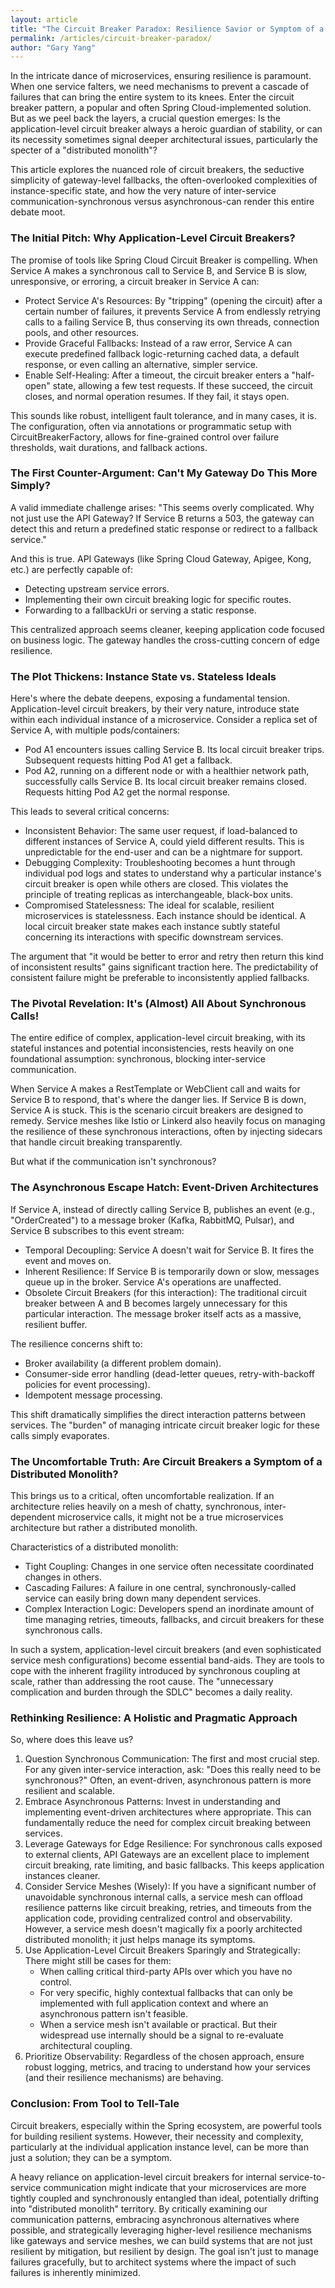 ```yaml
---
layout: article
title: "The Circuit Breaker Paradox: Resilience Savior or Symptom of a Deeper Malaise?"
permalink: /articles/circuit-breaker-paradox/
author: "Gary Yang"
---
```




In the intricate dance of microservices, ensuring resilience is paramount. When one service falters, we need mechanisms to prevent a cascade of failures that can bring the entire system to its knees. Enter the circuit breaker pattern, a popular and often Spring Cloud-implemented solution. But as we peel back the layers, a crucial question emerges: Is the application-level circuit breaker always a heroic guardian of stability, or can its necessity sometimes signal deeper architectural issues, particularly the specter of a "distributed monolith"?

This article explores the nuanced role of circuit breakers, the seductive simplicity of gateway-level fallbacks, the often-overlooked complexities of instance-specific state, and how the very nature of inter-service communication-synchronous versus asynchronous-can render this entire debate moot.

### The Initial Pitch: Why Application-Level Circuit Breakers?

The promise of tools like Spring Cloud Circuit Breaker is compelling. When Service A makes a synchronous call to Service B, and Service B is slow, unresponsive, or erroring, a circuit breaker in Service A can:
  * Protect Service A's Resources: By "tripping" (opening the circuit) after a certain number of failures, it prevents Service A from endlessly retrying calls to a failing Service B, thus conserving its own threads, connection pools, and other resources.
  * Provide Graceful Fallbacks: Instead of a raw error, Service A can execute predefined fallback logic-returning cached data, a default response, or even calling an alternative, simpler service.
  * Enable Self-Healing: After a timeout, the circuit breaker enters a "half-open" state, allowing a few test requests. If these succeed, the circuit closes, and normal operation resumes. If they fail, it stays open.

This sounds like robust, intelligent fault tolerance, and in many cases, it is. The configuration, often via annotations or programmatic setup with CircuitBreakerFactory, allows for fine-grained control over failure thresholds, wait durations, and fallback actions.

### The First Counter-Argument: Can't My Gateway Do This More Simply?

A valid immediate challenge arises: "This seems overly complicated. Why not just use the API Gateway? If Service B returns a 503, the gateway can detect this and return a predefined static response or redirect to a fallback service."

And this is true. API Gateways (like Spring Cloud Gateway, Apigee, Kong, etc.) are perfectly capable of:
  * Detecting upstream service errors.
  * Implementing their own circuit breaking logic for specific routes.
  * Forwarding to a fallbackUri or serving a static response.

This centralized approach seems cleaner, keeping application code focused on business logic. The gateway handles the cross-cutting concern of edge resilience.

### The Plot Thickens: Instance State vs. Stateless Ideals

Here's where the debate deepens, exposing a fundamental tension. Application-level circuit breakers, by their very nature, introduce state within each individual instance of a microservice. Consider a replica set of Service A, with multiple pods/containers:
  * Pod A1 encounters issues calling Service B. Its local circuit breaker trips. Subsequent requests hitting Pod A1 get a fallback.
  * Pod A2, running on a different node or with a healthier network path, successfully calls Service B. Its local circuit breaker remains closed. Requests hitting Pod A2 get the normal response.

This leads to several critical concerns:
  * Inconsistent Behavior: The same user request, if load-balanced to different instances of Service A, could yield different results. This is unpredictable for the end-user and can be a nightmare for support.
  * Debugging Complexity: Troubleshooting becomes a hunt through individual pod logs and states to understand why a particular instance's circuit breaker is open while others are closed. This violates the principle of treating replicas as interchangeable, black-box units.
  * Compromised Statelessness: The ideal for scalable, resilient microservices is statelessness. Each instance should be identical. A local circuit breaker state makes each instance subtly stateful concerning its interactions with specific downstream services.

The argument that "it would be better to error and retry then return this kind of inconsistent results" gains significant traction here. The predictability of consistent failure might be preferable to inconsistently applied fallbacks.

### The Pivotal Revelation: It's (Almost) All About Synchronous Calls!

The entire edifice of complex, application-level circuit breaking, with its stateful instances and potential inconsistencies, rests heavily on one foundational assumption: synchronous, blocking inter-service communication.

When Service A makes a RestTemplate or WebClient call and waits for Service B to respond, that's where the danger lies. If Service B is down, Service A is stuck. This is the scenario circuit breakers are designed to remedy. Service meshes like Istio or Linkerd also heavily focus on managing the resilience of these synchronous interactions, often by injecting sidecars that handle circuit breaking transparently.

But what if the communication isn't synchronous?

### The Asynchronous Escape Hatch: Event-Driven Architectures

If Service A, instead of directly calling Service B, publishes an event (e.g., "OrderCreated") to a message broker (Kafka, RabbitMQ, Pulsar), and Service B subscribes to this event stream:
  * Temporal Decoupling: Service A doesn't wait for Service B. It fires the event and moves on.
  * Inherent Resilience: If Service B is temporarily down or slow, messages queue up in the broker. Service A's operations are unaffected.
  * Obsolete Circuit Breakers (for this interaction): The traditional circuit breaker between A and B becomes largely unnecessary for this particular interaction. The message broker itself acts as a massive, resilient buffer.

The resilience concerns shift to:
  * Broker availability (a different problem domain).
  * Consumer-side error handling (dead-letter queues, retry-with-backoff policies for event processing).
  * Idempotent message processing.

This shift dramatically simplifies the direct interaction patterns between services. The "burden" of managing intricate circuit breaker logic for these calls simply evaporates.

### The Uncomfortable Truth: Are Circuit Breakers a Symptom of a Distributed Monolith?

This brings us to a critical, often uncomfortable realization. If an architecture relies heavily on a mesh of chatty, synchronous, inter-dependent microservice calls, it might not be a true microservices architecture but rather a distributed monolith.

Characteristics of a distributed monolith:
  * Tight Coupling: Changes in one service often necessitate coordinated changes in others.
  * Cascading Failures: A failure in one central, synchronously-called service can easily bring down many dependent services.
  * Complex Interaction Logic: Developers spend an inordinate amount of time managing retries, timeouts, fallbacks, and circuit breakers for these synchronous calls.

In such a system, application-level circuit breakers (and even sophisticated service mesh configurations) become essential band-aids. They are tools to cope with the inherent fragility introduced by synchronous coupling at scale, rather than addressing the root cause. The "unnecessary complication and burden through the SDLC" becomes a daily reality.

### Rethinking Resilience: A Holistic and Pragmatic Approach

So, where does this leave us?

  1. Question Synchronous Communication: The first and most crucial step. For any given inter-service interaction, ask: "Does this really need to be synchronous?" Often, an event-driven, asynchronous pattern is more resilient and scalable.
  2. Embrace Asynchronous Patterns: Invest in understanding and implementing event-driven architectures where appropriate. This can fundamentally reduce the need for complex circuit breaking between services.
  3. Leverage Gateways for Edge Resilience: For synchronous calls exposed to external clients, API Gateways are an excellent place to implement circuit breaking, rate limiting, and basic fallbacks. This keeps application instances cleaner.
  4. Consider Service Meshes (Wisely): If you have a significant number of unavoidable synchronous internal calls, a service mesh can offload resilience patterns like circuit breaking, retries, and timeouts from the application code, providing centralized control and observability. However, a service mesh doesn't magically fix a poorly architected distributed monolith; it just helps manage its symptoms.
  5. Use Application-Level Circuit Breakers Sparingly and Strategically: There might still be cases for them:
     * When calling critical third-party APIs over which you have no control.
     * For very specific, highly contextual fallbacks that can only be implemented with full application context and where an asynchronous pattern isn't feasible.
     * When a service mesh isn't available or practical.
But their widespread use internally should be a signal to re-evaluate architectural coupling.
  6. Prioritize Observability: Regardless of the chosen approach, ensure robust logging, metrics, and tracing to understand how your services (and their resilience mechanisms) are behaving.

### Conclusion: From Tool to Tell-Tale

Circuit breakers, especially within the Spring ecosystem, are powerful tools for building resilient systems. However, their necessity and complexity, particularly at the individual application instance level, can be more than just a solution; they can be a symptom.

A heavy reliance on application-level circuit breakers for internal service-to-service communication might indicate that your microservices are more tightly coupled and synchronously entangled than ideal, potentially drifting into "distributed monolith" territory. By critically examining our communication patterns, embracing asynchronous alternatives where possible, and strategically leveraging higher-level resilience mechanisms like gateways and service meshes, we can build systems that are not just resilient by mitigation, but resilient by design. The goal isn't just to manage failures gracefully, but to architect systems where the impact of such failures is inherently minimized.